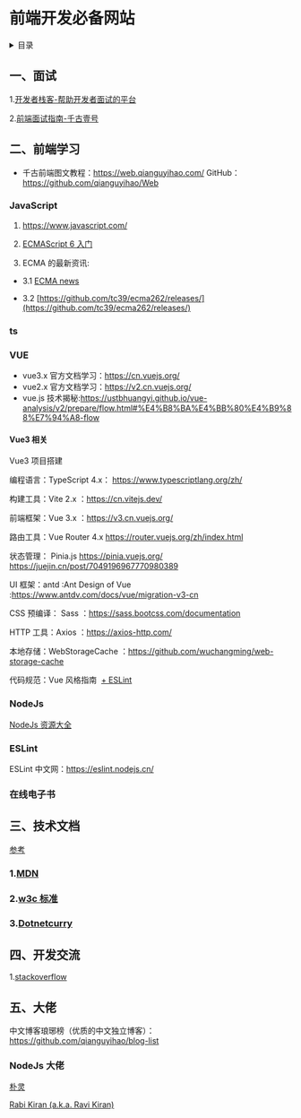 # 前端开发必备网站

<details markdown="1">
  <summary>目录</summary>

- [前端开发必备网站](#前端开发必备网站)
  - [一、面试](#一面试)
  - [二、前端学习](#二前端学习)
    - [JavaScript](#javascript)
    - [ts](#ts)
    - [VUE](#vue)
      - [Vue3 相关](#vue3-相关)
    - [NodeJs](#nodejs)
    - [ESLint](#eslint)
    - [在线电子书](#在线电子书)
  - [三、技术文档](#三技术文档)
    - [1.MDN](#1mdn)
    - [2.w3c 标准](#2w3c-标准)
    - [3.Dotnetcurry](#3dotnetcurry)
  - [四、开发交流](#四开发交流)
  - [五、大佬](#五大佬)
    - [NodeJs 大佬](#nodejs-大佬)

</details>

## 一、面试

1.[开发者栈客-帮助开发者面试的平台](https://www.developers.pub/wiki?category=%E5%89%8D%E7%AB%AF)

2.[前端面试指南-千古壹号](https://github.com/qianguyihao/Guide/tree/main)

## 二、前端学习

- 千古前端图文教程：https://web.qianguyihao.com/
  GitHub：https://github.com/qianguyihao/Web

### JavaScript

1. https://www.javascript.com/

2. [ECMAScript 6 入门](https://es6.ruanyifeng.com/)

3. ECMA 的最新资讯:

- 3.1 [ECMA news](https://www.ecma-international.org/news/)

- 3.2 [https://github.com/tc39/ecma262/releases/](https://github.com/tc39/ecma262/releases/)

### ts

### VUE

- vue3.x 官方文档学习：https://cn.vuejs.org/
- vue2.x 官方文档学习：https://v2.cn.vuejs.org/
- vue.js 技术揭秘:https://ustbhuangyi.github.io/vue-analysis/v2/prepare/flow.html#%E4%B8%BA%E4%BB%80%E4%B9%88%E7%94%A8-flow

#### Vue3 相关

Vue3 项目搭建

编程语言：TypeScript 4.x： https://www.typescriptlang.org/zh/

构建工具：Vite 2.x ：https://cn.vitejs.dev/

前端框架：Vue 3.x ：https://v3.cn.vuejs.org/

路由工具：Vue Router 4.x https://router.vuejs.org/zh/index.html

状态管理： Pinia.js https://pinia.vuejs.org/ https://juejin.cn/post/7049196967770980389

UI 框架：antd :Ant Design of Vue :https://www.antdv.com/docs/vue/migration-v3-cn

CSS 预编译： Sass ：https://sass.bootcss.com/documentation

HTTP 工具：Axios ：https://axios-http.com/

本地存储：WebStorageCache ：https://github.com/wuchangming/web-storage-cache

代码规范：Vue 风格指南  [+ ESLint](https://v3.cn.vuejs.org/style-guide/)

### NodeJs

[NodeJs 资源大全](https://github.com/binAlyx/awesome-nodejs)

### ESLint

ESLint 中文网：https://eslint.nodejs.cn/

### 在线电子书

## 三、技术文档

[参考](https://blog.csdn.net/qq_39894133/article/details/79470510)

### 1.[MDN](https://developer.mozilla.org)

### 2.[w3c 标准](https://www.w3.org/)

### 3.[Dotnetcurry](https://www.dotnetcurry.com/)

## 四、开发交流

1.[stackoverflow](https://stackoverflow.com/)

## 五、大佬

中文博客琅琊榜（优质的中文独立博客）：https://github.com/qianguyihao/blog-list

### NodeJs 大佬

[朴灵](https://www.zhihu.com/people/po-ling)

[Rabi Kiran (a.k.a. Ravi Kiran)](https://www.dotnetcurry.com/author/ravi-kiran)
